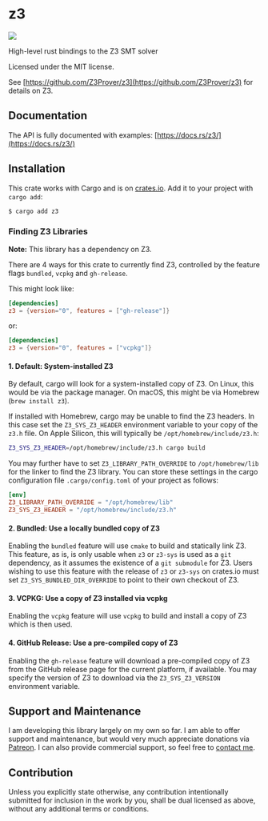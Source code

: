 # z3

[![](https://img.shields.io/crates/v/z3.svg)](https://crates.io/crates/z3)

High-level rust bindings to the Z3 SMT solver

Licensed under the MIT license.

See [https://github.com/Z3Prover/z3](https://github.com/Z3Prover/z3) for details on Z3.

## Documentation

The API is fully documented with examples:
[https://docs.rs/z3/](https://docs.rs/z3/)

## Installation

This crate works with Cargo and is on
[crates.io](https://crates.io/crates/z3).
Add it to your project with `cargo add`:

```bash 
$ cargo add z3
```

### Finding Z3 Libraries

**Note:** This library has a dependency on Z3.

There are 4 ways for this crate to currently find Z3, controlled by the feature
flags `bundled`, `vcpkg` and `gh-release`.

This might look like:

```toml
[dependencies]
z3 = {version="0", features = ["gh-release"]}
```

or:

```toml
[dependencies]
z3 = {version="0", features = ["vcpkg"]}
```

#### 1. Default: System-installed Z3

By default, cargo will look for a system-installed copy of Z3.
On Linux, this would be via the package manager. On macOS, this
might be via Homebrew (`brew install z3`).

If installed with Homebrew, cargo may be unable to find the Z3 headers. In this
case set the `Z3_SYS_Z3_HEADER` environment variable to your copy of the `z3.h`
file. On Apple Silicon, this will typically be `/opt/homebrew/include/z3.h`:

```bash
Z3_SYS_Z3_HEADER=/opt/homebrew/include/z3.h cargo build
```

You may further have to set `Z3_LIBRARY_PATH_OVERRIDE` to `/opt/homebrew/lib` for the linker
to find the Z3 library. You can store these settings in the cargo configuration
file `.cargo/config.toml` of your project as follows: 

```toml
[env]
Z3_LIBRARY_PATH_OVERRIDE = "/opt/homebrew/lib"
Z3_SYS_Z3_HEADER = "/opt/homebrew/include/z3.h"
```


#### 2. Bundled: Use a locally bundled copy of Z3

Enabling the `bundled` feature will use `cmake` to build and statically
link Z3. This feature, as is, is only usable when `z3` or `z3-sys` is used
as a `git` dependency, as it assumes the existence of a `git submodule` for
Z3. Users wishing to use this feature with the release of `z3` or `z3-sys` on
crates.io must set `Z3_SYS_BUNDLED_DIR_OVERRIDE` to point to
their own checkout of Z3.

#### 3. VCPKG: Use a copy of Z3 installed via vcpkg

Enabling the `vcpkg` feature will use `vcpkg` to build and
install a copy of Z3 which is then used.

#### 4. GitHub Release: Use a pre-compiled copy of Z3

Enabling the `gh-release` feature will download a pre-compiled
copy of Z3 from the GitHub release page for the current platform,
if available. You may specify the version of Z3 to download via the
`Z3_SYS_Z3_VERSION` environment variable.

## Support and Maintenance

I am developing this library largely on my own so far. I am able
to offer support and maintenance, but would very much appreciate
donations via [Patreon](https://patreon.com/endoli). I can also
provide commercial support, so feel free to
[contact me](mailto:bruce.mitchener@gmail.com).

## Contribution

Unless you explicitly state otherwise, any contribution
intentionally submitted for inclusion in the work by you,
shall be dual licensed as above, without any additional
terms or conditions.

